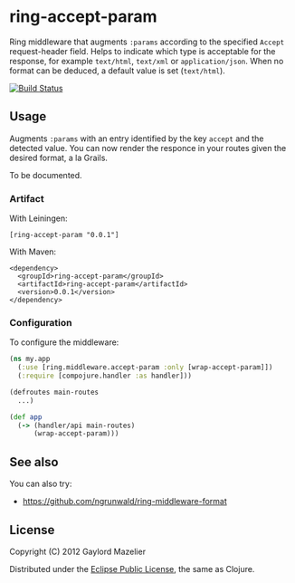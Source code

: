 # ring-accept-param

Ring middleware that augments `:params` according to the specified `Accept` request-header field. Helps to indicate which type is acceptable for the response, for example `text/html`, `text/xml` or `application/json`. When no format can be deduced, a default value is set (`text/html`).

[![Build Status](https://secure.travis-ci.org/gmazelier/ring-accept-param.png)](https://secure.travis-ci.org/gmazelier/ring-accept-param.png)

## Usage

Augments `:params` with an entry identified by the key `accept` and the detected value. You can now render the responce in your routes given the desired format, a la Grails.

To be documented.

### Artifact

With Leiningen:

    [ring-accept-param "0.0.1"]

With Maven:

    <dependency>
      <groupId>ring-accept-param</groupId>
      <artifactId>ring-accept-param</artifactId>
      <version>0.0.1</version>
    </dependency>

### Configuration

To configure the middleware:

```clojure
(ns my.app
  (:use [ring.middleware.accept-param :only [wrap-accept-param]])
  (:require [compojure.handler :as handler]))

(defroutes main-routes
  ...)

(def app
  (-> (handler/api main-routes)
      (wrap-accept-param)))
```

## See also

You can also try:

+ https://github.com/ngrunwald/ring-middleware-format

## License

Copyright (C) 2012 Gaylord Mazelier

Distributed under the [Eclipse Public License](http://www.eclipse.org/legal/epl-v10.html), the same as Clojure.
